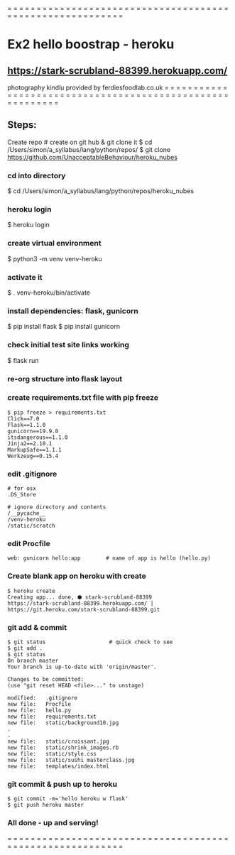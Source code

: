 = = = = = = = = = = = = = = = = = = = = = = = = = = = = = = = = = = = = = = = = = = = = = = = = = = = = = = = = = =
# Ex2 hello boostrap - heroku
## https://stark-scrubland-88399.herokuapp.com/
 photography kindlu provided by ferdiesfoodlab.co.uk
= = = = = = = = = = = = = = = = = = = = = = = = = = = = = = = = = = = = = = = = = = = = = = = = = = = = = = = = = =

## Steps:
Create repo                                    # create on git hub & git clone it
$ cd /Users/simon/a_syllabus/lang/python/repos/
$ git clone https://github.com/UnacceptableBehaviour/heroku_nubes

### cd into directory
$ cd /Users/simon/a_syllabus/lang/python/repos/heroku_nubes

### heroku login
$ heroku login

### create virtual environment
$ python3 -m venv venv-heroku

### activate it
$ . venv-heroku/bin/activate

### install dependencies: flask, gunicorn
$ pip install flask
$ pip install gunicorn

### check initial test site links working
$ flask run

### re-org structure into flask layout

### create requirements.txt file with pip freeze
```
$ pip freeze > requirements.txt
Click==7.0
Flask==1.1.0
gunicorn==19.9.0
itsdangerous==1.1.0
Jinja2==2.10.1
MarkupSafe==1.1.1
Werkzeug==0.15.4
```

### edit .gitignore
```
# for osx
.DS_Store

# ignore directory and contents
/__pycache__
/venv-heroku
/static/scratch
```
### edit Procfile
`web: gunicorn hello:app        # name of app is hello (hello.py)`

### Create blank app on heroku with create
```
$ heroku create
Creating app... done, ⬢ stark-scrubland-88399
https://stark-scrubland-88399.herokuapp.com/ | https://git.heroku.com/stark-scrubland-88399.git
```
### git add & commit
```
$ git status                    # quick check to see
$ git add .
$ git status
On branch master
Your branch is up-to-date with 'origin/master'.

Changes to be committed:
(use "git reset HEAD <file>..." to unstage)

modified:   .gitignore
new file:   Procfile
new file:   hello.py
new file:   requirements.txt
new file:   static/background10.jpg
.
.
new file:   static/croissant.jpg
new file:   static/shrink_images.rb
new file:   static/style.css
new file:   static/sushi masterclass.jpg
new file:   templates/index.html
```
### git commit & push up to heroku
```
$ git commit -m='hello heroku w flask'
$ git push heroku master
```
### All done - up and serving!


= = = = = = = = = = = = = = = = = = = = = = = = = = = = = = = = = = = = = = = = = = = = = = = = = = = = = = = = = =

